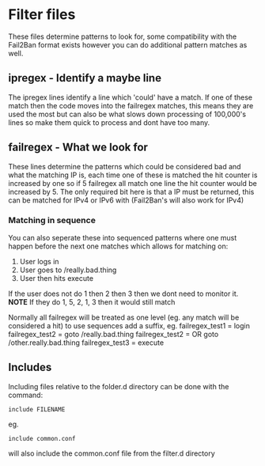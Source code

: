 # Filter files
These files determine patterns to look for, some compatibility with the Fail2Ban format exists however you can do additional pattern matches as well.

## ipregex - Identify a maybe line

The ipregex lines identify a line which 'could' have a match. If one of these match then the code moves into the failregex matches, this means
they are used the most but can also be what slows down processing of 100,000's lines so make them quick to process and dont have too many.

## failregex - What we look for

These lines determine the patterns which could be considered bad and what the matching IP is, each time one of these is matched the hit counter 
is increased by one so if 5 failregex all match one line the hit counter would be increased by 5. 
The only required bit here is that a IP must be returned, this can be matched for IPv4 or IPv6 with *<HOST6>* (Fail2Ban's <HOST> will also work for 
IPv4)

### Matching in sequence
You can also seperate these into sequenced patterns where one must happen before the next one matches which allows for matching on:
1. User logs in
2. User goes to /really.bad.thing
3. User then hits execute

If the user does not do 1 then 2 then 3 then we dont need to monitor it.  **NOTE** If they do 1, 5, 2, 1, 3 then it would still match

Normally all failregex will be treated as one level (eg. any match will be considered a hit) to use sequences add a suffix, eg.
failregex_test1 = login
failregex_test2 = goto /really.bad.thing
failregex_test2 = OR goto /other.really.bad.thing
failregex_test3 = execute


## Includes

Including files relative to the folder.d directory can be done with the command:
```
include FILENAME
```

eg.
```
include common.conf
```
will also include the common.conf file from the filter.d directory
